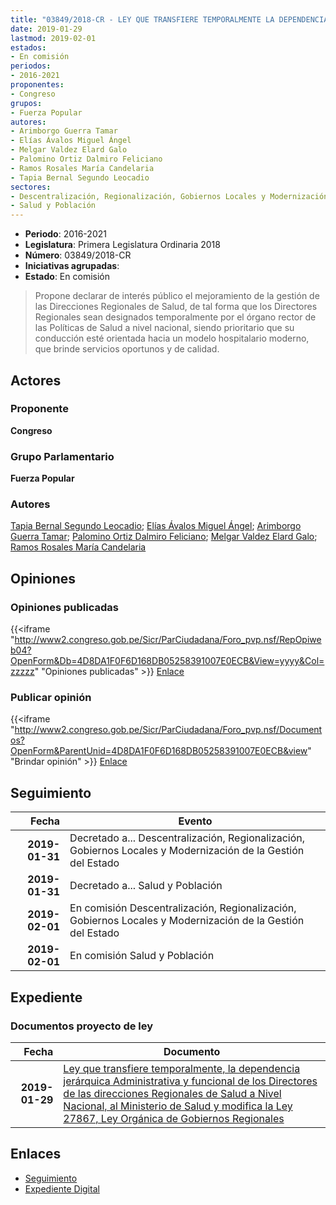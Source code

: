 ```yaml
---
title: "03849/2018-CR - LEY QUE TRANSFIERE TEMPORALMENTE LA DEPENDENCIA JERÁRQUICA ADMINISTRATIVA Y FUNCIONAL DE LOS DIRECTORES DE LAS DIRECCIONES REGIONALES DE SALUD A NIVEL NACIONAL, AL MINISTERIO DE SALUD Y MODIFICA LA LEY 27867, LEY ORGÁNICA DE GOBIERNOS REGIONALES"
date: 2019-01-29
lastmod: 2019-02-01
estados:
- En comisión
periodos:
- 2016-2021
proponentes:
- Congreso
grupos:
- Fuerza Popular
autores:
- Arimborgo Guerra Tamar
- Elías Ávalos Miguel Ángel
- Melgar Valdez Elard Galo
- Palomino Ortiz Dalmiro Feliciano
- Ramos Rosales María Candelaria
- Tapia Bernal Segundo Leocadio
sectores:
- Descentralización, Regionalización, Gobiernos Locales y Modernización de la Gestión del Estado
- Salud y Población
---
```

- **Periodo**: 2016-2021
- **Legislatura**: Primera Legislatura Ordinaria 2018
- **Número**: 03849/2018-CR
- **Iniciativas agrupadas**: 
- **Estado**: En comisión

> Propone declarar de interés público el mejoramiento de la gestión de las Direcciones Regionales de Salud, de tal forma que los Directores Regionales sean designados temporalmente por el órgano rector de las Políticas de Salud a nivel nacional, siendo prioritario que su conducción esté orientada hacia un modelo hospitalario moderno, que brinde servicios oportunos y de calidad.


## Actores

### Proponente

**Congreso**

### Grupo Parlamentario

**Fuerza Popular**

### Autores

[Tapia Bernal Segundo Leocadio](mailto:mailto:stapia@congreso.gob.pe); [Elías Ávalos Miguel Ángel](mailto:mailto:melias@congreso.gob.pe); [Arimborgo Guerra Tamar](mailto:mailto:tarimborgo@congreso.gob.pe); [Palomino Ortiz Dalmiro Feliciano](mailto:mailto:dfpalomino@congreso.gob.pe); [Melgar Valdez Elard Galo](mailto:mailto:emelgar@congreso.gob.pe); [Ramos Rosales María Candelaria](mailto:mailto:mramosr@congreso.gob.pe)

## Opiniones

### Opiniones publicadas

{{<iframe "http://www2.congreso.gob.pe/Sicr/ParCiudadana/Foro_pvp.nsf/RepOpiweb04?OpenForm&Db=4D8DA1F0F6D168DB05258391007E0ECB&View=yyyy&Col=zzzzz" "Opiniones publicadas" >}}
[Enlace](http://www2.congreso.gob.pe/Sicr/ParCiudadana/Foro_pvp.nsf/RepOpiweb04?OpenForm&Db=4D8DA1F0F6D168DB05258391007E0ECB&View=yyyy&Col=zzzzz)

### Publicar opinión

{{<iframe "http://www2.congreso.gob.pe/Sicr/ParCiudadana/Foro_pvp.nsf/Documentos?OpenForm&ParentUnid=4D8DA1F0F6D168DB05258391007E0ECB&view" "Brindar opinión" >}}
[Enlace](http://www2.congreso.gob.pe/Sicr/ParCiudadana/Foro_pvp.nsf/Documentos?OpenForm&ParentUnid=4D8DA1F0F6D168DB05258391007E0ECB&view)


## Seguimiento

| Fecha | Evento |
|------:|--------|
| **2019-01-31** | Decretado a... Descentralización, Regionalización, Gobiernos Locales y Modernización de la Gestión del Estado |
| **2019-01-31** | Decretado a... Salud y Población |
| **2019-02-01** | En comisión Descentralización, Regionalización, Gobiernos Locales y Modernización de la Gestión del Estado |
| **2019-02-01** | En comisión Salud y Población |

## Expediente

### Documentos proyecto de ley

| Fecha | Documento |
|------:|-----------|
| **2019-01-29** | [Ley que transfiere temporalmente, la dependencia jerárquica Administrativa y funcional de los Directores de las direcciones Regionales de Salud a Nivel Nacional, al Ministerio de Salud y modifica la Ley 27867, Ley Orgánica de Gobiernos Regionales](http://www.leyes.congreso.gob.pe/Documentos/2016_2021/Proyectos_de_Ley_y_de_Resoluciones_Legislativas/PL0384920190129.pdf) |

## Enlaces

- [Seguimiento](http://www2.congreso.gob.pe/Sicr/TraDocEstProc/CLProLey2016.nsf/f7fff46988ca05b1052578e100829cc7/b1e8df0b3a171bac05258392005d5523?OpenDocument)
- [Expediente Digital](http://www2.congreso.gob.pe/Sicr/TraDocEstProc/Expvirt_2011.nsf/visbusqptramdoc1621/03849?opendocument)


